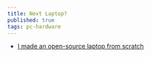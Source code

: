 ```yaml
---
title: Next Laptop?
published: true
tags: pc-hardware
---
```

- [I made an open-source laptop from scratch](https://news.ycombinator.com/item?id=42797260)
